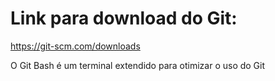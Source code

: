 # Link para download do Git: 

https://git-scm.com/downloads



O Git Bash é um terminal extendido para otimizar o uso do Git

